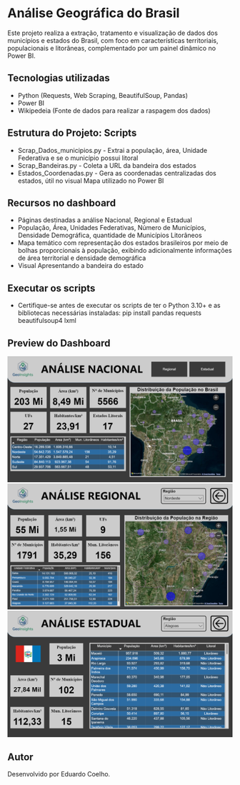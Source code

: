 # Análise Geográfica do Brasil

Este projeto realiza a extração, tratamento e visualização de dados dos municípios e estados do Brasil, com foco em características territoriais, populacionais e litorâneas, complementado por um painel dinâmico no Power BI.

## Tecnologias utilizadas
- Python (Requests, Web Scraping, BeautifulSoup, Pandas)
- Power BI
- Wikipedeia (Fonte de dados para realizar a raspagem dos dados)

## Estrutura do Projeto: Scripts
- Scrap_Dados_municipios.py  -  Extrai a população, área, Unidade Federativa e se o município possui litoral
- Scrap_Bandeiras.py  -  Coleta a URL da bandeira dos estados 
- Estados_Coordenadas.py  -  Gera as coordenadas centralizadas dos estados, útil no visual Mapa utilizado no Power BI

## Recursos no dashboard
- Páginas destinadas a análise Nacional, Regional e Estadual
- População, Área, Unidades Federativas, Número de Municípios, Densidade Demográfica, quantidade de Municípios Litorâneos
- Mapa temático com representação dos estados brasileiros por meio de bolhas proporcionais à população, exibindo adicionalmente informações de área territorial e densidade demográfica
- Visual Apresentando a bandeira do estado
  
## Executar os scripts
- Certifique-se antes de executar os scripts de ter o Python 3.10+ e as bibliotecas necessárias instaladas: pip install pandas requests beautifulsoup4 lxml

## Preview do Dashboard
![Dashboard Nacional](img/Geo-Nacional.png)
![Dashboard Regional](img/Geo-Regional.png)
![Dashboard Estadual](img/Geo-Estadual.png)

## Autor
Desenvolvido por Eduardo Coelho.

